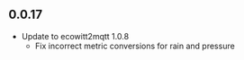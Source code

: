 ## 0.0.17

* Update to ecowitt2mqtt 1.0.8
   * Fix incorrect metric conversions for rain and pressure

